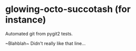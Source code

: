 # glowing-octo-succotash (for instance)

Automated git from pygit2 tests.

~Blahblah~
Didn't really like that line...
